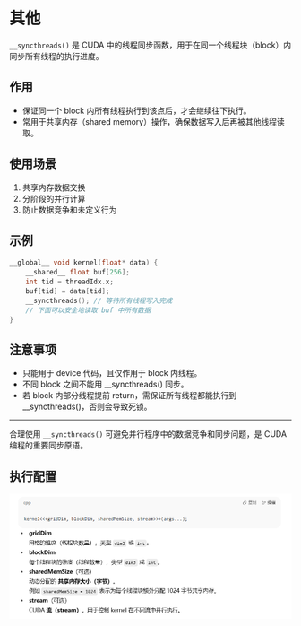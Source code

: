 # 其他

`__syncthreads()` 是 CUDA 中的线程同步函数，用于在同一个线程块（block）内同步所有线程的执行进度。

## 作用
- 保证同一个 block 内所有线程执行到该点后，才会继续往下执行。
- 常用于共享内存（shared memory）操作，确保数据写入后再被其他线程读取。

## 使用场景
1. 共享内存数据交换
2. 分阶段的并行计算
3. 防止数据竞争和未定义行为

## 示例
```cpp
__global__ void kernel(float* data) {
	__shared__ float buf[256];
	int tid = threadIdx.x;
	buf[tid] = data[tid];
	__syncthreads(); // 等待所有线程写入完成
	// 下面可以安全地读取 buf 中所有数据
}
```

## 注意事项
- 只能用于 device 代码，且仅作用于 block 内线程。
- 不同 block 之间不能用 __syncthreads() 同步。
- 若 block 内部分线程提前 return，需保证所有线程都能执行到 __syncthreads()，否则会导致死锁。

---

合理使用 `__syncthreads()` 可避免并行程序中的数据竞争和同步问题，是 CUDA 编程的重要同步原语。

## 执行配置
![alt text](img/image.png)